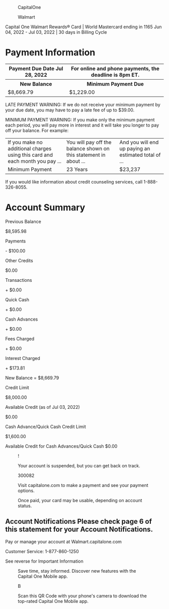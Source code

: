
<figure>

CapitalOne

</figure>


<figure>

Walmart

</figure>


<!-- PageNumber="Page 4 of 6" -->

Capital One Walmart Rewards® Card | World Mastercard ending in 1165
Jun 04, 2022 - Jul 03, 2022 | 30 days in Billing Cycle


# Payment Information


<table>
<tr>
<th>Payment Due Date Jul 28, 2022</th>
<th>For online and phone payments, the deadline is 8pm ET.</th>
</tr>
<tr>
<th>New Balance</th>
<th>Minimum Payment Due</th>
</tr>
<tr>
<td>$8,669.79</td>
<td>$1,229.00</td>
</tr>
</table>


LATE PAYMENT WARNING: If we do not receive your minimum payment
by your due date, you may have to pay a late fee of up to $39.00.

MINIMUM PAYMENT WARNING: If you make only the minimum
payment each period, you will pay more in interest and it will take you
longer to pay off your balance. For example:


<table>
<tr>
<td>If you make no additional charges using this card and each month you pay ...</td>
<td>You will pay off the balance shown on this statement in about ...</td>
<td>And you will end up paying an estimated total of ...</td>
</tr>
<tr>
<td>Minimum Payment</td>
<td>23 Years</td>
<td>$23,237</td>
</tr>
</table>


If you would like information about credit counseling services, call 1-888-326-8055.


# Account Summary

Previous Balance

$8,595.98

Payments

\- $100.00

Other Credits

$0.00

Transactions

\+ $0.00

Quick Cash

\+ $0.00

Cash Advances

\+ $0.00

Fees Charged

\+ $0.00

Interest Charged

\+ $173.81

New Balance
= $8,669.79

Credit Limit

$8,000.00

Available Credit (as of Jul 03, 2022)

$0.00

Cash Advance/Quick Cash Credit Limit

$1,600.00

Available Credit for Cash Advances/Quick
Cash
$0.00


<figure>

!

Your account is suspended,
but you can get back on track.

300082

Visit capitalone.com to make a payment
and see your payment options.

Once paid, your card may be usable, depending on account status.

</figure>


## Account Notifications Please check page 6 of this statement for your Account Notifications.

Pay or manage your account at Walmart.capitalone.com

Customer Service: 1-877-860-1250

See reverse for Important Information


<figure>

Save time, stay informed.
Discover new features with
the Capital One Mobile app.

B

Scan this QR Code with your phone's camera to download the
top-rated Capital One Mobile app.

</figure>


<!-- PageBreak -->

